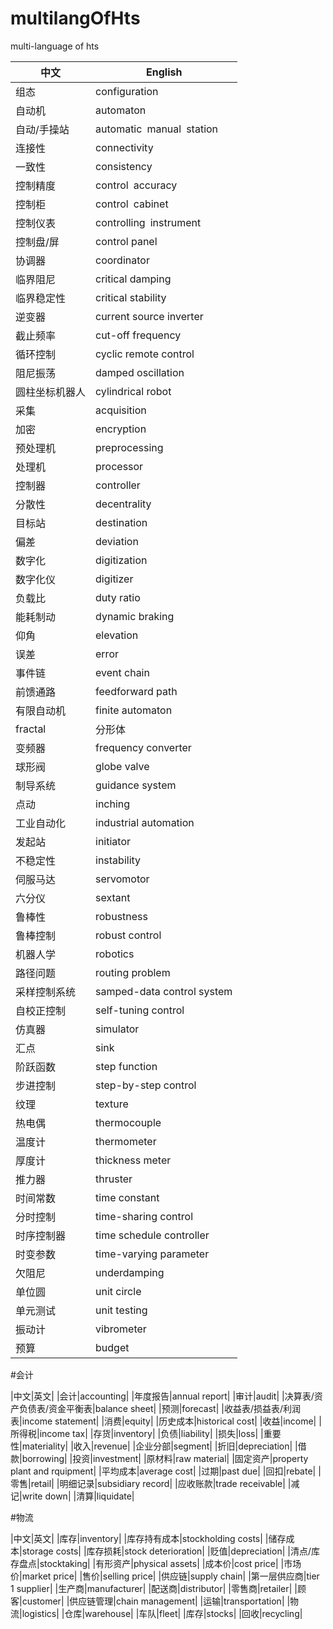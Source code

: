 # multilangOfHts
multi-language of hts

|  中文   | English |
|  ----  | ----  |
| 组态  | configuration |
|自动机|automaton |
|自动/手操站|automatic manual station|
|连接性|connectivity |
|一致性|consistency |
|控制精度|control accuracy|
|控制柜|control cabinet|
|控制仪表|controlling instrument|
|控制盘/屏|control panel|
|协调器|coordinator|
|临界阻尼|critical damping|
|临界稳定性| critical stability|
|逆变器|current source inverter|
|截止频率|cut-off frequency|
|循环控制|cyclic remote control|
|阻尼振荡|damped oscillation|
|圆柱坐标机器人|cylindrical robot|
|采集|acquisition|
|加密|encryption|
|预处理机|preprocessing|
|处理机|processor|
|控制器|controller|
|分散性|decentrality|
|目标站|destination|
|偏差|deviation|
|数字化|digitization|
|数字化仪|digitizer|
|负载比|duty ratio|
|能耗制动|dynamic braking|
|仰角|elevation|
|误差|error|
|事件链|event chain|
|前馈通路|feedforward path|
|有限自动机|finite automaton|
|fractal|分形体|
|变频器|frequency converter|
|球形阀|globe valve|
|制导系统|guidance system|
|点动|inching|
|工业自动化|industrial automation|
|发起站|initiator|
|不稳定性|instability|
|伺服马达|servomotor|
|六分仪|sextant|
|鲁棒性|robustness|
|鲁棒控制|robust control|
|机器人学|robotics|
|路径问题|routing problem|
|采样控制系统|samped-data control system|
|自校正控制|self-tuning control|
|仿真器|simulator|
|汇点|sink|
|阶跃函数|step function|
|步进控制|step-by-step control|
|纹理|texture|
|热电偶|thermocouple|
|温度计|thermometer|
|厚度计|thickness meter|
|推力器|thruster|
|时间常数|time constant|
|分时控制|time-sharing control|
|时序控制器|time schedule controller|
|时变参数|time-varying parameter|
|欠阻尼|underdamping|
|单位圆|unit circle|
|单元测试|unit testing|
|振动计|vibrometer|
|预算|budget|

#会计

|中文|英文|
|会计|accounting|
|年度报告|annual report|
|审计|audit|
|决算表/资产负债表/资金平衡表|balance sheet|
|预测|forecast|
|收益表/损益表/利润表|income statement|
|消费|equity|
|历史成本|historical cost|
|收益|income|
|所得税|income tax|
|存货|inventory|
|负债|liability|
|损失|loss|
|重要性|materiality|
|收入|revenue|
|企业分部|segment|
|折旧|depreciation|
|借款|borrowing|
|投资|investment|
|原材料|raw material|
|固定资产|property plant and rquipment|
|平均成本|average cost|
|过期|past due|
|回扣|rebate|
|零售|retail|
|明细记录|subsidiary record|
|应收账款|trade receivable|
|减记|write down|
|清算|liquidate|

#物流

|中文|英文|
|库存|inventory|
|库存持有成本|stockholding costs|
|储存成本|storage costs|
|库存损耗|stock deterioration|
|贬值|depreciation|
|清点/库存盘点|stocktaking|
|有形资产|physical assets|
|成本价|cost price|
|市场价|market price|
|售价|selling price|
|供应链|supply chain|
|第一层供应商|tier 1 supplier|
|生产商|manufacturer|
|配送商|distributor|
|零售商|retailer|
|顾客|customer|
|供应链管理|chain management|
|运输|transportation|
|物流|logistics|
|仓库|warehouse|
|车队|fleet|
|库存|stocks|
|回收|recycling|

